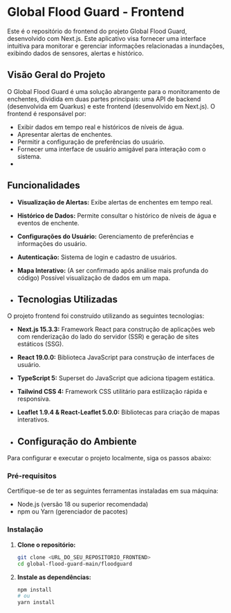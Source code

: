 # Global Flood Guard - Frontend
 
Este é o repositório do frontend do projeto Global Flood Guard, desenvolvido com Next.js. Este aplicativo visa fornecer uma interface intuitiva para monitorar e gerenciar informações relacionadas a inundações, exibindo dados de sensores, alertas e histórico.
 
## Visão Geral do Projeto
 
O Global Flood Guard é uma solução abrangente para o monitoramento de enchentes, dividida em duas partes principais: uma API de backend (desenvolvida em Quarkus) e este frontend (desenvolvido em Next.js). O frontend é responsável por:
 
*   Exibir dados em tempo real e históricos de níveis de água.
*   Apresentar alertas de enchentes.
*   Permitir a configuração de preferências do usuário.
*   Fornecer uma interface de usuário amigável para interação com o sistema.
*   
## Funcionalidades
 
*   **Visualização de Alertas:** Exibe alertas de enchentes em tempo real.
*   **Histórico de Dados:** Permite consultar o histórico de níveis de água e eventos de enchente.
*   **Configurações do Usuário:** Gerenciamento de preferências e informações do usuário.
*   **Autenticação:** Sistema de login e cadastro de usuários.
*   **Mapa Interativo:** (A ser confirmado após análise mais profunda do código) Possível visualização de dados em um mapa.

*   ## Tecnologias Utilizadas
 
O projeto frontend foi construído utilizando as seguintes tecnologias:
 
*   **Next.js 15.3.3:** Framework React para construção de aplicações web com renderização do lado do servidor (SSR) e geração de sites estáticos (SSG).
*   **React 19.0.0:** Biblioteca JavaScript para construção de interfaces de usuário.
*   **TypeScript 5:** Superset do JavaScript que adiciona tipagem estática.
*   **Tailwind CSS 4:** Framework CSS utilitário para estilização rápida e responsiva.
*   **Leaflet 1.9.4 & React-Leaflet 5.0.0:** Bibliotecas para criação de mapas interativos.

*   ## Configuração do Ambiente
 
Para configurar e executar o projeto localmente, siga os passos abaixo:
 
### Pré-requisitos
 
Certifique-se de ter as seguintes ferramentas instaladas em sua máquina:
 
*   Node.js (versão 18 ou superior recomendada)
*   npm ou Yarn (gerenciador de pacotes)
 
### Instalação
 
1.  **Clone o repositório:**
    ```bash
    git clone <URL_DO_SEU_REPOSITORIO_FRONTEND>
    cd global-flood-guard-main/floodguard
    ```
 
2.  **Instale as dependências:**
    ```bash
    npm install
    # ou
    yarn install
    ```

